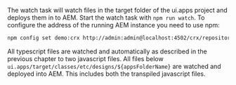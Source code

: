 The watch task will watch files in the target folder of the ui.apps project and deploys
them in to AEM. Start the watch task with `npm run watch`. To configure the address of the running AEM instance
you need to use npm:

````bash
npm config set demo:crx http://admin:admin@localhost:4502/crx/repository/crx.default
````


All typescript files are watched and automatically as described in the previous chapter to two javascript files.
All files below `ui.apps/target/classes/etc/designs/${appsFolderName}` are watched and deployed into AEM. This includes both the
transpiled javascript files.
